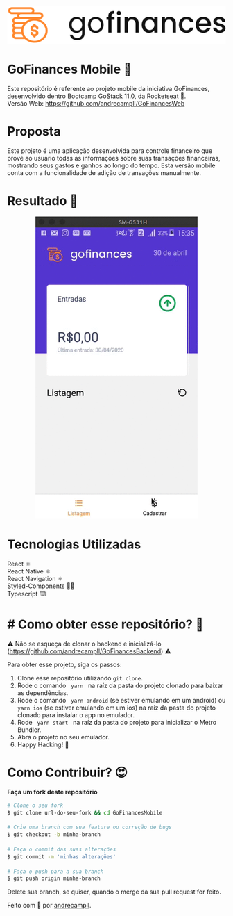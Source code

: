 <p align="center">
  <img src="LogoDark@3x.png" />
</p>

# GoFinances Mobile 💸
Este repositório é referente ao projeto mobile da iniciativa GoFinances, desenvolvido dentro Bootcamp GoStack 11.0, da Rocketseat 🚀. <br />
Versão Web: https://github.com/andrecampll/GoFinancesWeb

# Proposta
Este projeto é uma aplicação desenvolvida para controle financeiro que provê ao usuário
todas as informações sobre suas transações financeiras, mostrando seus gastos e
ganhos ao longo do tempo. Esta versão mobile conta com a funcionalidade de adição de transações manualmente.

# Resultado 🚀
<p align="center">
  <img src="Peek 2020-04-30 15-36.gif" />
</p>

# Tecnologias Utilizadas
React ⚛️ <br />
React Native ⚛️ <br />
React Navigation ⚛️ <br />
Styled-Components 💅🏻 <br />
Typescript ⌨️

# # Como obter esse repositório? 🤔
⚠️ Não se esqueça de clonar o backend e inicializá-lo (https://github.com/andrecampll/GoFinancesBackend) ⚠️

Para obter esse projeto, siga os passos:
1. Clone esse repositório utilizando <code>git clone</code>.
2. Rode o comando <code> yarn </code> na raíz da pasta do projeto clonado para baixar as dependências.
3. Rode o comando <code> yarn android</code> (se estiver emulando em um android) ou <code>yarn ios</code> (se estiver emulando em um ios) na raíz da pasta do projeto clonado para instalar o app no emulador.
4. Rode <code> yarn start </code> na raíz da pasta do projeto para inicializar o Metro Bundler.
5. Abra o projeto no seu emulador.
6. Happy Hacking! 🚀

# Como Contribuir? 😍
**Faça um fork deste repositório**

```bash
# Clone o seu fork
$ git clone url-do-seu-fork && cd GoFinancesMobile

# Crie uma branch com sua feature ou correção de bugs
$ git checkout -b minha-branch

# Faça o commit das suas alterações
$ git commit -m 'minhas alterações'

# Faça o push para a sua branch
$ git push origin minha-branch
```

Delete sua branch, se quiser, quando o merge da sua pull request for feito. <br />

Feito com 💜 por <a href="https://www.linkedin.com/in/andrecampll/" target="blank">andrecampll</a>.
